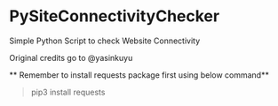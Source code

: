 # PySiteConnectivityChecker
Simple Python Script to check Website Connectivity

Original credits go to @yasinkuyu

** Remember to install requests package first using below command**

> pip3 install requests
